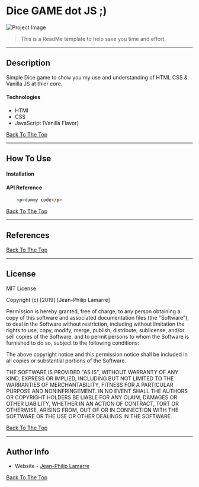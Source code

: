 # Dice GAME dot JS ;)

![Project Image](https://classyp.github.io/Dicee_Game/)

> This is a ReadMe template to help save you time and effort.

---

## Description

Simple Dice game to show you my use and understanding of HTML CSS & Vanilla JS at thier core. 

#### Technologies

- HTMl
- CSS
- JavaScript (Vanilla Flavor) 

[Back To The Top](#read-me-template)

---

## How To Use

#### Installation



#### API Reference

```html
    <p>dummy code</p>
```
[Back To The Top](#read-me-template)

---

## References
[Back To The Top](#read-me-template)

---

## License

MIT License

Copyright (c) [2019] [Jean-Philip Lamarre]

Permission is hereby granted, free of charge, to any person obtaining a copy
of this software and associated documentation files (the "Software"), to deal
in the Software without restriction, including without limitation the rights
to use, copy, modify, merge, publish, distribute, sublicense, and/or sell
copies of the Software, and to permit persons to whom the Software is
furnished to do so, subject to the following conditions:

The above copyright notice and this permission notice shall be included in all
copies or substantial portions of the Software.

THE SOFTWARE IS PROVIDED "AS IS", WITHOUT WARRANTY OF ANY KIND, EXPRESS OR
IMPLIED, INCLUDING BUT NOT LIMITED TO THE WARRANTIES OF MERCHANTABILITY,
FITNESS FOR A PARTICULAR PURPOSE AND NONINFRINGEMENT. IN NO EVENT SHALL THE
AUTHORS OR COPYRIGHT HOLDERS BE LIABLE FOR ANY CLAIM, DAMAGES OR OTHER
LIABILITY, WHETHER IN AN ACTION OF CONTRACT, TORT OR OTHERWISE, ARISING FROM,
OUT OF OR IN CONNECTION WITH THE SOFTWARE OR THE USE OR OTHER DEALINGS IN THE
SOFTWARE.

[Back To The Top](#read-me-template)

---

## Author Info
- Website - [Jean-Philip Lamarre](https://www.linkedin.com/in/jean-philip-lamarre-b749b314b/)

[Back To The Top](#read-me-template)
